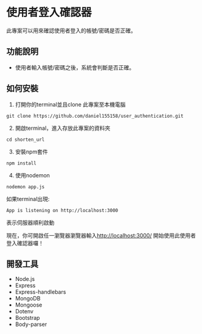 # 使用者登入確認器
此專案可以用來確認使用者登入的帳號/密碼是否正確。

## 功能說明
* 使用者輸入帳號/密碼之後，系統會判斷是否正確。

## 如何安裝
1. 打開你的terminal並且clone 此專案至本機電腦
```
git clone https://github.com/daniel155158/user_authentication.git
```
2. 開啟terminal，進入存放此專案的資料夾
```
cd shorten_url
```
3. 安裝npm套件
```
npm install
```
4. 使用nodemon
```
nodemon app.js
```
如果terminal出現: 
```
App is listening on http://localhost:3000
```
表示伺服器順利啟動

現在，你可開啟任一瀏覽器瀏覽器輸入[http://localhost:3000/](http://localhost:3000/) 開始使用此使用者登入確認器囉！
## 開發工具
* Node.js
* Express
* Express-handlebars 
* MongoDB
* Mongoose
* Dotenv
* Bootstrap
* Body-parser